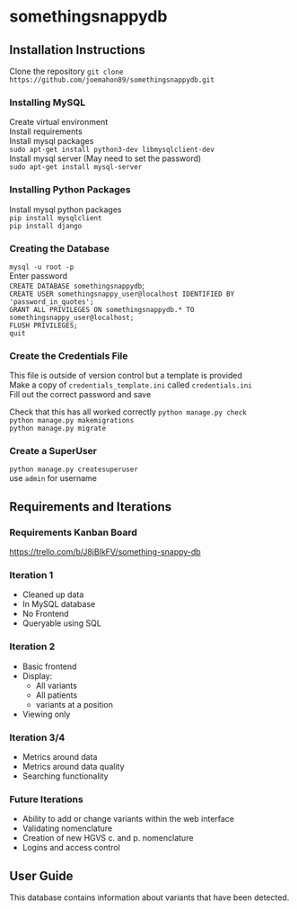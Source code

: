 # somethingsnappydb






## Installation Instructions

Clone the repository
`git clone https://github.com/joemahon89/somethingsnappydb.git`

### Installing MySQL
Create virtual environment  
Install requirements  
Install mysql packages   
`sudo apt-get install python3-dev libmysqlclient-dev`  
Install mysql server (May need to set the password)  
`sudo apt-get install mysql-server`  

### Installing Python Packages
Install mysql python packages   
`pip install mysqlclient`  
`pip install django`  

### Creating the Database
`mysql -u root -p`  
Enter password  
`CREATE DATABASE somethingsnappydb`;  
`CREATE USER somethingsnappy_user@localhost IDENTIFIED BY 'password_in_quotes';`  
`GRANT ALL PRIVILEGES ON somethingsnappydb.* TO somethingsnappy_user@localhost;`  
`FLUSH PRIVILEGES;`  
`quit`

### Create the Credentials File
This file is outside of version control but a template is provided  
Make a copy of `credentials_template.ini` called `credentials.ini`  
Fill out the correct password and save  

Check that this has all worked correctly
`python manage.py check`  
`python manage.py makemigrations`  
`python manage.py migrate`  

### Create a SuperUser
`python manage.py createsuperuser`  
use `admin` for username 


## Requirements and Iterations

### Requirements Kanban Board
https://trello.com/b/J8jBIkFV/something-snappy-db

### Iteration 1
- Cleaned up data  
- In MySQL database  
- No Frontend  
- Queryable using SQL  

### Iteration 2
- Basic frontend  
- Display:  
	- All variants  
	- All patients  
	- variants at a position  
- Viewing only  

### Iteration 3/4
- Metrics around data
- Metrics around data quality
- Searching functionality  

### Future Iterations
- Ability to add or change variants within the web interface  
- Validating nomenclature  
- Creation of new HGVS c. and p. nomenclature  
- Logins and access control




## User Guide
This database contains information about variants that have been detected.  


